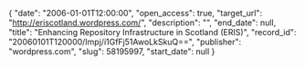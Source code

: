 {
  "date": "2006-01-01T12:00:00", 
  "open_access": true, 
  "target_url": "http://eriscotland.wordpress.com/", 
  "description": "", 
  "end_date": null, 
  "title": "Enhancing Repository Infrastructure in Scotland (ERIS)", 
  "record_id": "20060101T120000/Impj/i1GfFj51AwoLkSkuQ==", 
  "publisher": "wordpress.com", 
  "slug": 58195997, 
  "start_date": null
}

